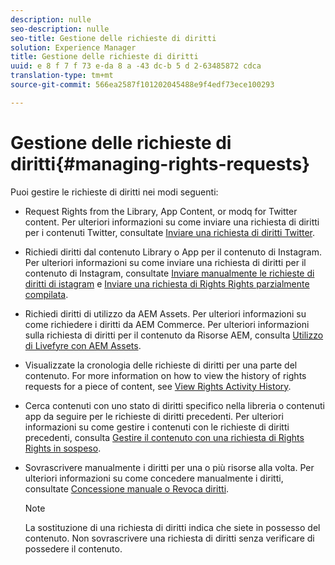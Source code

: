```yaml
---
description: nulle
seo-description: nulle
seo-title: Gestione delle richieste di diritti
solution: Experience Manager
title: Gestione delle richieste di diritti
uuid: e 8 f 7 f 73 e-da 8 a -43 dc-b 5 d 2-63485872 cdca
translation-type: tm+mt
source-git-commit: 566ea2587f101202045488e9f4edf73ece100293

---
```



# Gestione delle richieste di diritti{#managing-rights-requests}

Puoi gestire le richieste di diritti nei modi seguenti:

* Request Rights from the Library, App Content, or modq for Twitter content. Per ulteriori informazioni su come inviare una richiesta di diritti per i contenuti Twitter, consultate [Inviare una richiesta di diritti Twitter](../c-how-requesting-rights-works/t-send-a-rights-request-to-own-a-digital-asset.md#t_send_a_rights_request_to_own_a_digital_asset).
* Richiedi diritti dal contenuto Library o App per il contenuto di Instagram. Per ulteriori informazioni su come inviare una richiesta di diritti per il contenuto di Instagram, consultate [Inviare manualmente le richieste di diritti di istagram](../c-how-requesting-rights-works/c-send-instagram-manual-rights-request.md#c_send_instagram_manual_rights_request) e [Inviare una richiesta di Rights Rights parzialmente compilata](../c-how-requesting-rights-works/c-send-an-instagram-rights-request-from-the-library.md#c_send_an_instagram_rights_request_from_the_library).

* Richiedi diritti di utilizzo da AEM Assets. Per ulteriori informazioni su come richiedere i diritti da AEM Commerce. Per ulteriori informazioni sulla richiesta di diritti per il contenuto da Risorse AEM, consulta [Utilizzo di Livefyre con AEM Assets](https://helpx.adobe.com/experience-manager/6-4/sites/administering/using/livefyre.html#UseLivefyrewithAEMAssets).
* Visualizzate la cronologia delle richieste di diritti per una parte del contenuto. For more information on how to view the history of rights requests for a piece of content, see [View Rights Activity History](../c-how-requesting-rights-works/c-view-rights-activity-history.md#c_view_rights_activity_history).
* Cerca contenuti con uno stato di diritti specifico nella libreria o contenuti app da seguire per le richieste di diritti precedenti. Per ulteriori informazioni su come gestire i contenuti con le richieste di diritti precedenti, consulta [Gestire il contenuto con una richiesta di Rights Rights in sospeso](../c-how-requesting-rights-works/t-manage-content-with-pending-rights-request.md#t_manage_content_with_pending_rights_request).
* Sovrascrivere manualmente i diritti per una o più risorse alla volta. Per ulteriori informazioni su come concedere manualmente i diritti, consultate [Concessione manuale o Revoca diritti](../c-how-requesting-rights-works/t-manually-grant-the-rights-for-one-or-more-assets.md#t_manually_grant_the_rights_for_one_or_more_assets).

   >[!NOTE]
   >
   >La sostituzione di una richiesta di diritti indica che siete in possesso del contenuto. Non sovrascrivere una richiesta di diritti senza verificare di possedere il contenuto.

